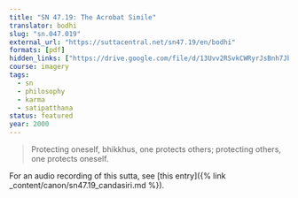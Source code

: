 ```yaml
---
title: "SN 47.19: The Acrobat Simile"
translator: bodhi
slug: "sn.047.019"
external_url: "https://suttacentral.net/sn47.19/en/bodhi"
formats: [pdf]
hidden_links: ["https://drive.google.com/file/d/13Uvv2RSvkCWRyrJsBnh7Jbq9lze9jZSS"]
course: imagery
tags:
  - sn
  - philosophy
  - karma
  - satipatthana
status: featured
year: 2000
---
```


> Protecting oneself, bhikkhus, one protects others; protecting others, one protects oneself.

For an audio recording of this sutta, see [this entry]({% link _content/canon/sn47.19_candasiri.md %}).